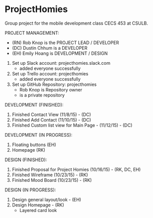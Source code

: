 # ProjectHomies
Group project for the mobile development class CECS 453 at CSULB.

PROJECT MANAGEMENT:
- (RN) Rob Knop is the PROJECT LEAD / DEVELOPER
- (DC) Dustin Chhum is a DEVELOPER
- (EH) Emily Hoang is DEVELOPMENT / DESIGN

1) Set up Slack account: projecthomies.slack.com
    - added everyone successfully
2) Set up Trello account: projecthomies
    - added everyone successfully
3) Set up GitHub Repository: projecthomies
    - Rob Knop is Repository owner
    - is a private repository

DEVELOPMENT (FINISHED):
1) Finished Contact View (11/8/15) - (DC)
2) Finished Add Contact (11/10/15) - (DC)
3) Finished Custom list view for Main Page - (11/12/15) - (DC)

DEVELOPMENT (IN PROGRESS):
1) Floating buttons (EH)
2) Homepage (RK)

DESIGN (FINISHED):
1) Finished Proposal for Project Homies (10/16/15) - (RK, DC, EH)
2) Finished Wireframe (10/23/15) - (RK)
3) Finished Mood Board (10/23/15) - (RK)

DESIGN (IN PROGRESS):
1) Design general layout/look - (EH)
2) Design Homepage - (RK)
    - Layered card look
